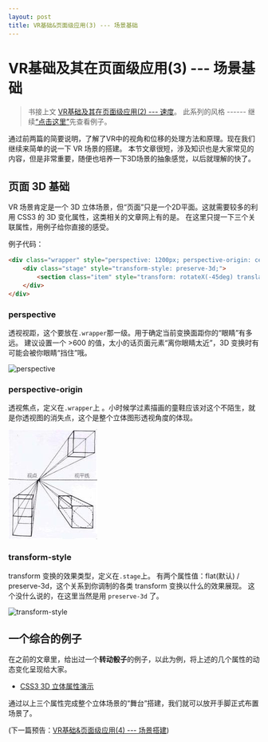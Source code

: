 ```yaml
---
layout: post
title: VR基础&页面级应用(3) --- 场景基础
---
```


# VR基础及其在页面级应用(3) --- 场景基础

> 书接上文 [VR基础及其在页面级应用(2) --- 速度](/2016/12/07/vr_acceleration.html)。
此系列的风格 ------ 继续[“点击这里”](#anchor1)先查看例子。

通过前两篇的简要说明，了解了VR中的视角和位移的处理方法和原理。现在我们继续来简单的说一下 VR 场景的搭建。
本节文章很短，涉及知识也是大家常见的内容，但是非常重要，随便也培养一下3D场景的抽象感觉，以后就理解的快了。

##  页面 3D 基础

VR 场景肯定是一个 3D 立体场景，但“页面”只是一个2D平面。这就需要较多的利用 CSS3 的 3D 变化属性，这类相关的文章网上有的是。
在这里只提一下三个关联属性，用例子给你直接的感受。

例子代码：

~~~html
<div class="wrapper" style="perspective: 1200px; perspective-origin: center center;">
    <div class="stage" style="transform-style: preserve-3d;">
        <section class="item" style="transform: rotateX(-45deg) translateZ(120px);"></section>
    </div>
</div>
~~~

### perspective

透视视距，这个要放在`.wrapper`那一级。用于确定当前变换面距你的“眼睛”有多远。
建议设置一个 >600 的值，太小的话页面元素“离你眼睛太近”，3D 变换时有可能会被你眼睛“挡住”哦。

![perspective](http://w3cplus-cdn2.u.qiniudn.com/sites/default/files/styles/print_image/public/blogs/2013/1311/transform-21.jpg)

### perspective-origin

透视焦点，定义在`.wrapper`上 。小时候学过素描画的童鞋应该对这个不陌生，就是你透视图的消失点，这个是整个立体图形透视角度的体现。

![perspective-origin](/img/vr/perspective-origin.jpg)

### transform-style

transform 变换的效果类型，定义在`.stage`上。
有两个属性值：flat(默认) / preserve-3d，这个关系到你调制的各类 transform 变换以什么的效果展现。
这个没什么说的，在这里当然是用 `preserve-3d` 了。

![transform-style](http://w3cplus-cdn2.u.qiniudn.com/sites/default/files/styles/print_image/public/blogs/2013/1311/transform-19.jpg)

## 一个综合的例子

在之前的文章里，给出过一个**转动骰子**的例子，以此为例，将上述的几个属性的动态变化呈现给大家。

* [CSS3 3D 立体属性演示](/page/vr/css3-3d-property.html)

通过以上三个属性完成整个立体场景的“舞台”搭建，我们就可以放开手脚正式布置场景了。

(下一篇预告：[VR基础&页面级应用(4) --- 场景搭建](#))
